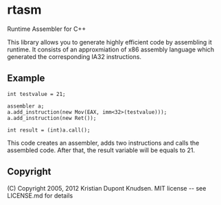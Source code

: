 rtasm
=====

Runtime Assembler for C++

This library allows you to generate highly efficient code by assembling it runtime. It consists of an approxmiation of x86 assembly language which generated the corresponding IA32 instructions.

Example
----------

	int testvalue = 21;

	assembler a;
	a.add_instruction(new Mov(EAX, imm<32>(testvalue)));
	a.add_instruction(new Ret());
	
	int result = (int)a.call();

This code creates an assembler, adds two instructions and calls the assembled code. After that, the result variable will be equals to 21.
	

Copyright
-----------
(C) Copyright 2005, 2012 Kristian Dupont Knudsen. MIT license -- see LICENSE.md for details